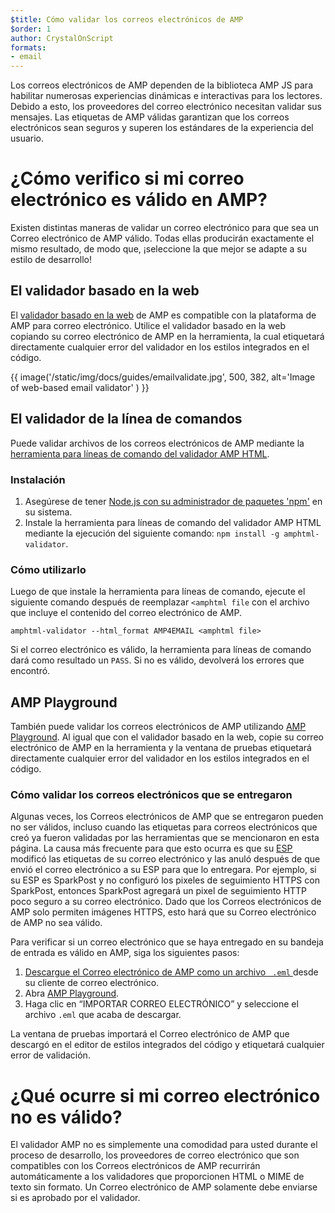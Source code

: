 ```yaml
---
$title: Cómo validar los correos electrónicos de AMP
$order: 1
author: CrystalOnScript
formats:
- email
---
```


Los correos electrónicos de AMP dependen de la biblioteca AMP JS para habilitar numerosas experiencias dinámicas e interactivas para los lectores. Debido a esto, los proveedores del correo electrónico necesitan validar sus mensajes. Las etiquetas de AMP válidas garantizan que los correos electrónicos sean seguros y superen los estándares de la experiencia del usuario.

# ¿Cómo verifico si mi correo electrónico es válido en AMP?

Existen distintas maneras de validar un correo electrónico para que sea un Correo electrónico de AMP válido. Todas ellas producirán exactamente el mismo resultado, de modo que, ¡seleccione la que mejor se adapte a su estilo de desarrollo!

## El validador basado en la web

El [validador basado en la web](https://validator.ampproject.org/#htmlFormat=AMP4EMAIL) de AMP es compatible con la plataforma de AMP para correo electrónico. Utilice el validador basado en la web copiando su correo electrónico de AMP en la herramienta, la cual etiquetará directamente cualquier error del validador en los estilos integrados en el código.

{{ image('/static/img/docs/guides/emailvalidate.jpg', 500, 382, alt='Image of web-based email validator' ) }}

## El validador de la línea de comandos

Puede validar archivos de los correos electrónicos de AMP mediante la [herramienta para líneas de comando del validador AMP HTML](https://www.npmjs.com/package/amphtml-validator).

### Instalación

1. Asegúrese de tener [ Node.js con su administrador de paquetes 'npm'](https://docs.npmjs.com/downloading-and-installing-node-js-and-npm) en su sistema.
2. Instale la herramienta para líneas de comando del validador AMP HTML mediante la ejecución del siguiente comando: `npm install -g amphtml-validator`.

### Cómo utilizarlo

Luego de que instale la herramienta para líneas de comando, ejecute el siguiente comando después de reemplazar `<amphtml file` con el archivo que incluye el contenido del correo electrónico de AMP.

```
amphtml-validator --html_format AMP4EMAIL <amphtml file>
```

Si el correo electrónico es válido, la herramienta para líneas de comando dará como resultado un `PASS`. Si no es válido, devolverá los errores que encontró.

## AMP Playground

También puede validar los correos electrónicos de AMP utilizando [AMP Playground](https://playground.amp.dev/?runtime=amp4email). Al igual que con el validador basado en la web, copie su correo electrónico de AMP en la herramienta y la ventana de pruebas etiquetará directamente cualquier error del validador en los estilos integrados en el código.

### Cómo validar los correos electrónicos que se entregaron

Algunas veces, los Correos electrónicos de AMP que se entregaron pueden no ser válidos, incluso cuando las etiquetas para correos electrónicos que creó ya fueron validadas por las herramientas que se mencionaron en esta página. La causa más frecuente para que esto ocurra es que su [ESP](https://amp.dev/support/faq/email-support/) modificó las etiquetas de su correo electrónico y las anuló después de que envió el correo electrónico a su ESP para que lo entregara. Por ejemplo, si su ESP es SparkPost y no configuró los pixeles de seguimiento HTTPS con SparkPost, entonces SparkPost agregará un pixel de seguimiento HTTP poco seguro a su correo electrónico. Dado que los Correos electrónicos de AMP solo permiten imágenes HTTPS, esto hará que su Correo electrónico de AMP no sea válido.

Para verificar si un correo electrónico que se haya entregado en su bandeja de entrada es válido en AMP, siga los siguientes pasos:

1. [Descargue el Correo electrónico de AMP como un archivo ` .eml` ](https://www.codetwo.com/kb/export-email-to-file) desde su cliente de correo electrónico.
2. Abra [AMP Playground](https://playground.amp.dev/?runtime=amp4email).
3. Haga clic en “IMPORTAR CORREO ELECTRÓNICO” y seleccione el archivo `.eml` que acaba de descargar.

La ventana de pruebas importará el Correo electrónico de AMP que descargó en el editor de estilos integrados del código y etiquetará cualquier error de validación.

# ¿Qué ocurre si mi correo electrónico no es válido?

El validador AMP no es simplemente una comodidad para usted durante el proceso de desarrollo, los proveedores de correo electrónico que son compatibles con los Correos electrónicos de AMP recurrirán automáticamente a los validadores que proporcionen HTML o MIME de texto sin formato. Un Correo electrónico de AMP solamente debe enviarse si es aprobado por el validador.
